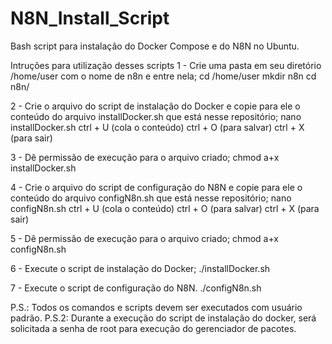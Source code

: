 # N8N_Install_Script
Bash script para instalação do Docker Compose e do N8N no Ubuntu.

Intruções para utilização desses scripts
1 - Crie uma pasta em seu diretório /home/user com o nome de n8n e entre nela;
cd /home/user
mkdir n8n
cd n8n/

2 - Crie o arquivo do script de instalação do Docker e copie para ele o conteúdo do arquivo installDocker.sh que está nesse repositório;
nano installDocker.sh
ctrl + U (cola o conteúdo)
ctrl + O (para salvar)
ctrl + X (para sair)

3 - Dê permissão de execução para o arquivo criado;
chmod a+x installDocker.sh

4 - Crie o arquivo do script de configuração do N8N e copie para ele o conteúdo do arquivo configN8n.sh que está nesse repositório;
nano configN8n.sh
ctrl + U (cola o conteúdo)
ctrl + O (para salvar)
ctrl + X (para sair)

5 - Dê permissão de execução para o arquivo criado;
chmod a+x configN8n.sh

6 - Execute o script de instalação do Docker;
./installDocker.sh

7 - Execute o script de configuração do N8N.
./configN8n.sh

P.S.: Todos os comandos e scripts devem ser executados com usuário padrão.
P.S.2: Durante a execução do script de instalação do docker, será solicitada a senha de root para execução do gerenciador de pacotes.
